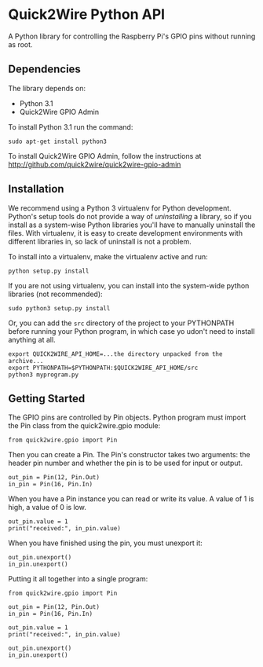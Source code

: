 Quick2Wire Python API
=====================

A Python library for controlling the Raspberry Pi's GPIO pins without
running as root.

Dependencies
------------

The library depends on:

* Python 3.1
* Quick2Wire GPIO Admin

To install Python 3.1 run the command:

    sudo apt-get install python3

To install Quick2Wire GPIO Admin, follow the instructions at
http://github.com/quick2wire/quick2wire-gpio-admin


Installation
------------

We recommend using a Python 3 virtualenv for Python development.
Python's setup tools do not provide a way of *uninstalling* a library,
so if you install as a system-wise Python libraries you'll have to
manually uninstall the files.  With virtualenv, it is easy to create
development environments with different libraries in, so lack of
uninstall is not a problem.

To install into a virtualenv, make the virtualenv active and run:

    python setup.py install

If you are not using virtualenv, you can install into the system-wide python libraries (not recommended):

    sudo python3 setup.py install

Or, you can add the `src` directory of the project to your PYTHONPATH
before running your Python program, in which case yo udon't need to
install anything at all.

    export QUICK2WIRE_API_HOME=...the directory unpacked from the archive...
    export PYTHONPATH=$PYTHONPATH:$QUICK2WIRE_API_HOME/src
    python3 myprogram.py


Getting Started
---------------

The GPIO pins are controlled by Pin objects. Python program must
import the Pin class from the quick2wire.gpio module:

    from quick2wire.gpio import Pin

Then you can create a Pin. The Pin's constructor takes two arguments:
the header pin number and whether the pin is to be used for input or
output.

    out_pin = Pin(12, Pin.Out)
    in_pin = Pin(16, Pin.In)

When you have a Pin instance you can read or write its value.  A value
of 1 is high, a value of 0 is low.
   
    out_pin.value = 1
    print("received:", in_pin.value)

When you have finished using the pin, you must unexport it:

    out_pin.unexport()
    in_pin.unexport()

Putting it all together into a single program:

    from quick2wire.gpio import Pin
    
    out_pin = Pin(12, Pin.Out)
    in_pin = Pin(16, Pin.In)
    
    out_pin.value = 1
    print("received:", in_pin.value)
    
    out_pin.unexport()
    in_pin.unexport()
